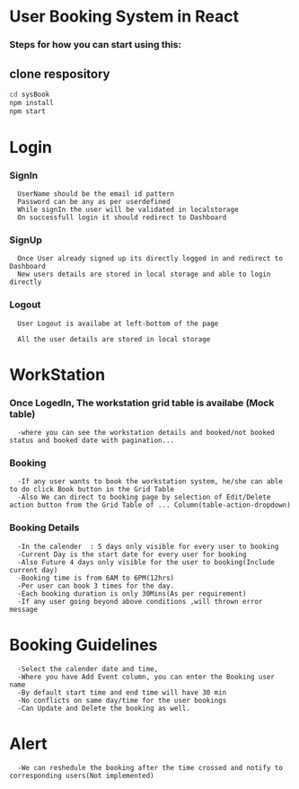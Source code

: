 # User Booking System in React

### Steps for how you can start using this:

## clone respository

```sh
cd sysBook
npm install
npm start
```

# Login

  ### SignIn
      UserName should be the email id pattern
	  Password can be any as per userdefined
	  While signIn the user will be validated in localstorage
	  On successfull login it should redirect to Dashboard
	  
	  
  ### SignUp
      Once User already signed up its directly logged in and redirect to Dashboard
	  New users details are stored in local storage and able to login directly
  
  ### Logout
      User Logout is availabe at left-bottom of the page
  
      All the user details are stored in local storage
  
  
	  
# WorkStation
   
   ### Once LogedIn, The workstation grid table is availabe (Mock table)
      -where you can see the workstation details and booked/not booked status and booked date with pagination...

   ### Booking
      -If any user wants to book the workstation system, he/she can able to do click Book button in the Grid Table
      -Also We can direct to booking page by selection of Edit/Delete action button from the Grid Table of ... Column(table-action-dropdown)

   ### Booking Details
      -In the calender  : 5 days only visible for every user to booking
      -Current Day is the start date for every user for booking
      -Also Future 4 days only visible for the user to booking(Include current day)
      -Booking time is from 6AM to 6PM(12hrs)	  
      -Per user can book 3 times for the day.
      -Each booking duration is only 30Mins(As per requirement)
      -If any user going beyond above conditions ,will thrown error message
		
# Booking Guidelines
      -Select the calender date and time, 
      -Where you have Add Event column, you can enter the Booking user name
      -By default start time and end time will have 30 min
      -No conflicts on same day/time for the user bookings 
      -Can Update and Delete the booking as well.
	
# Alert
      -We can reshedule the booking after the time crossed and notify to corresponding users(Not implemented)	
